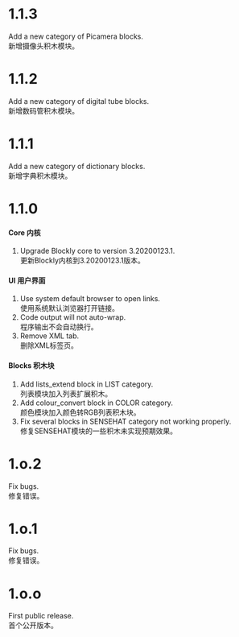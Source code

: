 # 1.1.3

Add a new category of Picamera blocks.\
新增摄像头积木模块。

# 1.1.2

Add a new category of digital tube blocks.\
新增数码管积木模块。

# 1.1.1

Add a new category of dictionary blocks.\
新增字典积木模块。

# 1.1.0

#### Core 内核
1. Upgrade Blockly core to version 3.20200123.1.\
   更新Blockly内核到3.20200123.1版本。   
#### UI 用户界面
1. Use system default browser to open links.\
   使用系统默认浏览器打开链接。
2. Code output will not auto-wrap.\
   程序输出不会自动换行。
3. Remove XML tab.\
   删除XML标签页。
#### Blocks 积木块
1. Add lists_extend block in LIST category.\
   列表模块加入列表扩展积木。
2. Add colour_convert block in COLOR category.\
   颜色模块加入颜色转RGB列表积木块。
3. Fix several blocks in SENSEHAT category not working properly.\
   修复SENSEHAT模块的一些积木未实现预期效果。

# 1.o.2

Fix bugs.\
修复错误。

# 1.o.1

Fix bugs.\
修复错误。

# 1.o.o

First public release.\
首个公开版本。
